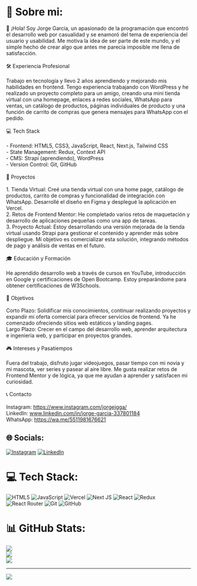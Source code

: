 # 💫 Sobre mi:
👋 ¡Hola! Soy Jorge Garcia, un apasionado de la programación que encontró el desarrollo web por casualidad y se enamoró del tema de experiencia del usuario y usabilidad. Me motiva la idea de ser parte de este mundo, y el simple hecho de crear algo que antes me parecía imposible me llena de satisfacción.<br><br>🛠️ Experiencia Profesional<br><br>Trabajo en tecnología y llevo 2 años aprendiendo y mejorando mis habilidades en frontend. Tengo experiencia trabajando con WordPress y he realizado un proyecto completo para un amigo, creando una mini tienda virtual con una homepage, enlaces a redes sociales, WhatsApp para ventas, un catálogo de productos, páginas individuales de producto y una función de carrito de compras que genera mensajes para WhatsApp con el pedido.<br><br>💻 Tech Stack<br><br>- Frontend: HTML5, CSS3, JavaScript, React, Next.js, Tailwind CSS<br>- State Management: Redux, Context API<br>- CMS: Strapi (aprendiendo), WordPress<br>- Version Control: Git, GitHub<br><br>📂 Proyectos<br><br>1. Tienda Virtual: Creé una tienda virtual con una home page, catálogo de productos, carrito de compras y funcionalidad de integración con WhatsApp. Desarrollé el diseño en Figma y desplegué la aplicación en Vercel.<br>2. Retos de Frontend Mentor: He completado varios retos de maquetación y desarrollo de aplicaciones pequeñas como una app de tareas.<br>3. Proyecto Actual: Estoy desarrollando una versión mejorada de la tienda virtual usando Strapi para gestionar el contenido y aprender más sobre despliegue. Mi objetivo es comercializar esta solución, integrando métodos de pago y análisis de ventas en el futuro.<br><br>🎓 Educación y Formación<br><br>He aprendido desarrollo web a través de cursos en YouTube, introducción en Google y certificaciones de Open Bootcamp. Estoy preparándome para obtener certificaciones de W3Schools.<br><br>🎯 Objetivos<br><br>Corto Plazo: Solidificar mis conocimientos, continuar realizando proyectos y expandir mi oferta comercial para ofrecer servicios de frontend. Ya he comenzado ofreciendo sitios web estáticos y landing pages.<br>Largo Plazo: Crecer en el campo del desarrollo web, aprender arquitectura e ingeniería web, y participar en proyectos grandes.<br><br>🎮 Intereses y Pasatiempos<br><br>Fuera del trabajo, disfruto jugar videojuegos, pasar tiempo con mi novia y mi mascota, ver series y pasear al aire libre. Me gusta realizar retos de Frontend Mentor y de lógica, ya que me ayudan a aprender y satisfacen mi curiosidad.<br><br>📞 Contacto<br><br>Instagram: https://www.instagram.com/jorgejgga/<br>LinkedIn: www.linkedin.com/in/jorge-garcia-337801184<br>WhatsApp: https://wa.me/5511981676621<br>


## 🌐 Socials:
[![Instagram](https://img.shields.io/badge/Instagram-%23E4405F.svg?logo=Instagram&logoColor=white)](https://instagram.com/jorgejgga) [![LinkedIn](https://img.shields.io/badge/LinkedIn-%230077B5.svg?logo=linkedin&logoColor=white)](https://linkedin.com/in/jorge-garcia-337801184) 

# 💻 Tech Stack:
![HTML5](https://img.shields.io/badge/html5-%23E34F26.svg?style=for-the-badge&logo=html5&logoColor=white) ![JavaScript](https://img.shields.io/badge/javascript-%23323330.svg?style=for-the-badge&logo=javascript&logoColor=%23F7DF1E) ![Vercel](https://img.shields.io/badge/vercel-%23000000.svg?style=for-the-badge&logo=vercel&logoColor=white) ![Next JS](https://img.shields.io/badge/Next-black?style=for-the-badge&logo=next.js&logoColor=white) ![React](https://img.shields.io/badge/react-%2320232a.svg?style=for-the-badge&logo=react&logoColor=%2361DAFB) ![Redux](https://img.shields.io/badge/redux-%23593d88.svg?style=for-the-badge&logo=redux&logoColor=white) ![React Router](https://img.shields.io/badge/React_Router-CA4245?style=for-the-badge&logo=react-router&logoColor=white) ![Git](https://img.shields.io/badge/git-%23F05033.svg?style=for-the-badge&logo=git&logoColor=white) ![GitHub](https://img.shields.io/badge/github-%23121011.svg?style=for-the-badge&logo=github&logoColor=white)
# 📊 GitHub Stats:
![](https://github-readme-stats.vercel.app/api?username=JorguitoZz&theme=dark&hide_border=false&include_all_commits=false&count_private=false)<br/>
![](https://github-readme-streak-stats.herokuapp.com/?user=JorguitoZz&theme=dark&hide_border=false)<br/>
![](https://github-readme-stats.vercel.app/api/top-langs/?username=JorguitoZz&theme=dark&hide_border=false&include_all_commits=false&count_private=false&layout=compact)

---
[![](https://visitcount.itsvg.in/api?id=JorguitoZz&icon=0&color=0)](https://visitcount.itsvg.in)

<!-- Proudly created with GPRM ( https://gprm.itsvg.in ) -->
